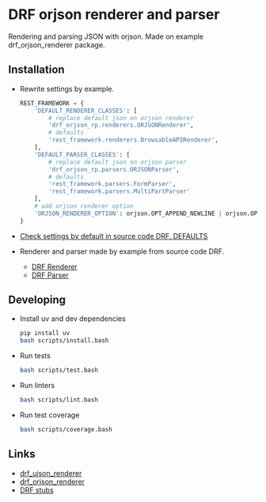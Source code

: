 # DRF orjson renderer and parser

Rendering and parsing JSON with orjson.
Made on example drf_orjson_renderer package.

## Installation

- Rewrite settings by example.

  ```python
  REST_FRAMEWORK = {
      'DEFAULT_RENDERER_CLASSES': [
          # replace default json on orjson renderer
          'drf_orjson_rp.renderers.ORJSONRenderer',
          # defaults
          'rest_framework.renderers.BrowsableAPIRenderer',
      ],
      'DEFAULT_PARSER_CLASSES': [
          # replace default json on orjson parser
          'drf_orjson_rp.parsers.ORJSONParser',
          # defaults
          'rest_framework.parsers.FormParser',
          'rest_framework.parsers.MultiPartParser'
      ],
      # add orjson renderer option
      'ORJSON_RENDERER_OPTION': orjson.OPT_APPEND_NEWLINE | orjson.OPT_INDENT_2,
  }
  ```

- [Check settings by default in source code DRF. DEFAULTS](https://github.com/encode/django-rest-framework/blob/master/rest_framework/settings.py)
- Renderer and parser made by example from source code DRF.
  - [DRF Renderer](https://github.com/encode/django-rest-framework/blob/master/rest_framework/renderers.py)
  - [DRF Parser](https://github.com/encode/django-rest-framework/blob/master/rest_framework/parsers.py)

## Developing

- Install uv and dev dependencies

  ```bash
  pip install uv
  bash scripts/install.bash
  ```

- Run tests

  ```bash
  bash scripts/test.bash
  ```

- Run linters

  ```bash
  bash scripts/lint.bash
  ```

- Run test coverage

  ```bash
  bash scripts/coverage.bash
  ```

## Links

- [drf_ujson_renderer](https://github.com/gizmag/drf-ujson-renderer)
- [drf_orjson_renderer](https://github.com/brianjbuck/drf_orjson_renderer)
- [DRF stubs](https://github.com/typeddjango/djangorestframework-stubs)
